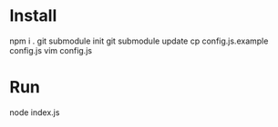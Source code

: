 # Install

  npm i .
  git submodule init
  git submodule update
  cp config.js.example config.js
  vim config.js

# Run

  node index.js
